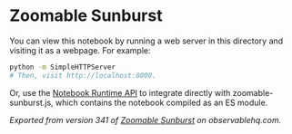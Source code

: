# Zoomable Sunburst

You can view this notebook by running a web server in this directory and
visiting it as a webpage. For example:

```sh
python -m SimpleHTTPServer
# Then, visit http://localhost:8000.
```

Or, use the [Notebook Runtime API](https://github.com/observablehq/notebook-runtime) to
integrate directly with zoomable-sunburst.js, which contains the notebook compiled as an
ES module.

*Exported from version 341 of [Zoomable Sunburst](https://observablehq.com/@aaronduchateau/zoomable-sunburst) on observablehq.com.*